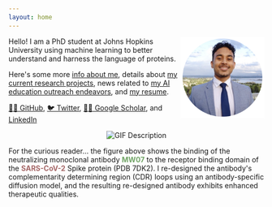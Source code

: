 ```yaml
---
layout: home 
---
```


<img align="right" width="165" height="160" src="face.png">

Hello! I am a PhD student at Johns Hopkins University using machine learning to better understand and harness the language of proteins.

Here's some more [info about me](about.md), details about [my current research projects](research.md), news related to [my AI education outreach endeavors](outreach.md), and [my resume](resume.md).

[👨‍💻 GitHub](https://github.com/MichaelChungyoun),  [🐦 Twitter](https://twitter.com/MikeyChungyoun), [👨‍🎓 Google Scholar](https://scholar.google.com/citations?user=a8pYjvIAAAAJ&hl=en), and [LinkedIn](https://www.linkedin.com/in/mfc12/)

<div style="display: flex; justify-content: center;">
  <img src="biorender_ab_30f.gif" alt="GIF Description">
</div>

For the curious reader... the figure above shows the binding of the neutralizing monoclonal antibody <span style="color: #72A567;">**MW07**</span> to the receptor binding domain of the <span style="color: #A56767;">**SARS-CoV-2**</span> Spike protein (PDB 7DK2). I re-designed the antibody's complementarity determining region (CDR) loops using an antibody-specific diffusion model, and the resulting re-designed antibody exhibits enhanced therapeutic qualities.
